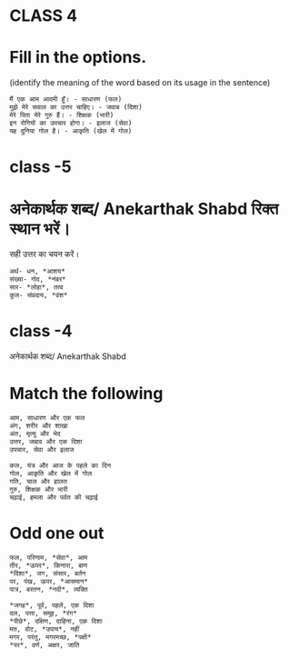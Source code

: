 # CLASS 4

# Fill in the options.
(identify the meaning of the word based on its usage in the sentence)

```
मैं एक आम आदमी हूँ। - साधारण (फल)
मुझे मेरे सवाल का उत्तर चाहिए। - जवाब (दिशा)
मेरे पिता मेरे गुरु हैं। - शिक्षक (भारी)
इन रोगियों का उपचार होगा। - इलाज (सेवा)
यह दुनिया गोल है। - आकृति (खेल में गोल)     
```

# class -5 

# अनेकार्थक शब्द/ Anekarthak Shabd रिक्त स्थान भरें।
सही उत्तर का चयन करें।
```
अर्थ- धन, *आशय*
संख्या- गोद, *नंबर*
सार- *लोहा*, तत्व
कुल- संप्रदाय, *वंश*
```

# class -4 
अनेकार्थक शब्द/ Anekarthak Shabd
# Match the following

```
आम, साधारण और एक फल 
अंग, शरीर और शाखा
अंत, मृत्यु और भेद
उत्तर, जबाव और एक दिशा 
उपचार, सेवा और इलाज
```

```
कल, यंत्र और आज के पहले का दिन
गोल, आकृति और खेल में गोल 
गति, चाल और हालत
गुरु, शिक्षक और भारी
चढ़ाई, हमला और पर्वत की चढ़ाई 
```
# Odd one out

```
फल, परिणाम, *सेवा*, आम 
तीर, *ऊपर*, किनारा, बाण
*दिशा*, जग, संसार, बर्तन 
पर, पंख, ऊपर, *आसमान*
पात्र, बरतन, *नदी*, व्यक्ति
```

```
*जगह*, पूर्व, पहले, एक दिशा 
दल, पत्ता, समूह, *रंग*
*पीछे*, दक्षिण, दाहिना, एक दिशा
मत, वोट, *उपाय*, नहीं 
मगर, परंतु, मगरमच्छ, *पक्षी*
*पर*, वर्ण, अक्षर, जाति
```
